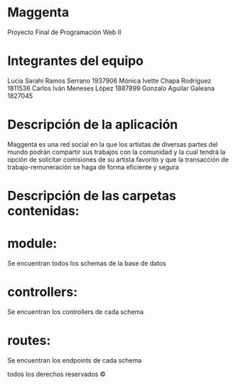 # Maggenta
Proyecto Final de Programación Web II

# Integrantes del equipo
Lucia Sarahi Ramos  Serrano 1937906
Mónica Ivette Chapa Rodríguez 1811536
Carlos Iván Meneses López 1887899
Gonzalo Aguilar Galeana 1827045 

# Descripción de la aplicación
Maggenta es una red social en la que los artistas de diversas partes del 
mundo podrán compartir sus trabajos con la comunidad y la cual 
tendrá la opción de solicitar comisiones de su artista favorito y que la 
transacción de trabajo-remuneración se haga de forma eficiente y 
segura

# Descripción de las carpetas contenidas:
# module: 
Se encuentran todos los schemas de la base de datos
# controllers:
Se encuentran los controllers de cada schema
# routes:
Se encuentran los endpoints de cada schema

todos los derechos reservados ©

